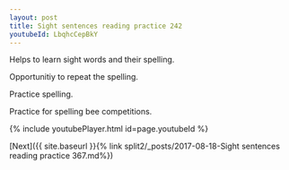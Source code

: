 ```yaml
---
layout: post
title: Sight sentences reading practice 242
youtubeId: LbqhcCepBkY
---
```

 
 
Helps to learn sight words and their spelling.

Opportunitiy to repeat the spelling. 

Practice spelling. 
 
Practice for spelling bee competitions. 
 
{% include youtubePlayer.html id=page.youtubeId %}
 
 

[Next]({{ site.baseurl }}{% link  split2/_posts/2017-08-18-Sight sentences reading practice 367.md%})
 
